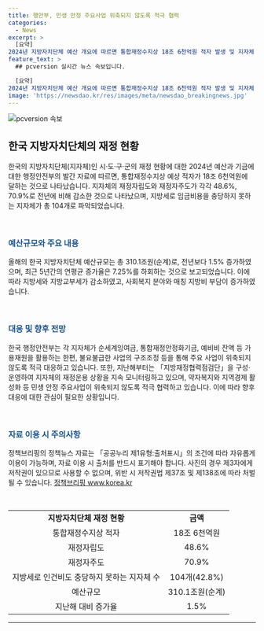 ```yaml
---
title: 행안부, 민생 안정 주요사업 위축되지 않도록 적극 협력
categories:
  - News
excerpt: >
  [요약]
2024년 지방자치단체 예산 개요에 따르면 통합재정수지상 18조 6천억원 적자 발생 및 지자체 재정자립도 감소. 지방세 감소로 지자체 재정 적자 발생. 행안부는 사회복지 수요 증가로 지출 부담 증가 등 어려움 인식. 지자체는 가용재원 활용 및 사업 구조조정으로 대응 중. 행안부는 애로사항 청취·해결 및 지자체 재정 모니터링 강화할 계획. [(출처: 정책브리핑)]
feature_text: >
  ## pcversion 실시간 뉴스 속보입니다.

  [요약]
2024년 지방자치단체 예산 개요에 따르면 통합재정수지상 18조 6천억원 적자 발생 및 지자체 재정자립도 감소. 지방세 감소로 지자체 재정 적자 발생. 행안부는 사회복지 수요 증가로 지출 부담 증가 등 어려움 인식. 지자체는 가용재원 활용 및 사업 구조조정으로 대응 중. 행안부는 애로사항 청취·해결 및 지자체 재정 모니터링 강화할 계획. [(출처: 정책브리핑)]
image: 'https://newsdao.kr/res/images/meta/newsdao_breakingnews.jpg'
---
```


<p><img src="https://newsdao.kr/res/images/meta/newsdao_breakingnews.jpg" alt="pcversion 속보" /></p>

<h2 data-ke-size="size26">한국 지방자치단체의 재정 현황</h2>

<p>한국의 지방자치단체(지자체)인 시·도·구·군의 재정 현황에 대한 2024년 예산과 기금에 대한 행정안전부의 발간 자료에 따르면, 통합재정수지상 예상 적자가 18조 6천억원에 달하는 것으로 나타났습니다. 지자체의 재정자립도와 재정자주도가 각각 48.6%, 70.9%로 전년에 비해 감소한 것으로 나타났으며, 지방세로 임금비용을 충당하지 못하는 지자체가 총 104개로 파악되었습니다.</p>

<p data-ke-size="size16">&nbsp;</p>

<h3><b><span style="color: #1a5490;">예산규모와 주요 내용</span></b></h3>

<p>올해의 한국 지방자치단체 예산규모는 총 310.1조원(순계)로, 전년보다 1.5% 증가하였으며, 최근 5년간의 연평균 증가율은 7.25%를 하회하는 것으로 보고되었습니다. 이에 따라 지방세와 지방교부세가 감소하였고, 사회복지 분야와 매칭 지방비 부담이 증가하였습니다.</p>

<p data-ke-size="size16">&nbsp;</p>

<h3><b><span style="color: #1a5490;">대응 및 향후 전망</span></b></h3>

<p>한국 행정안전부는 각 지자체가 순세계잉여금, 통합재정안정화기금, 예비비 잔액 등 가용재원을 활용하는 한편, 불요불급한 사업의 구조조정 등을 통해 주요 사업이 위축되지 않도록 적극 대응하고 있습니다. 또한, 지난해부터는 「지방재정협력점검단」을 구성·운영하여 지자체의 재정운용 상황을 지속 모니터링하고 있으며, 약자복지와 지역경제 활성화 등 민생 안정 주요사업이 위축되지 않도록 적극 협력하고 있습니다. 이에 따라 향후 대응에 대한 관심이 필요한 상황입니다.</p>

<p data-ke-size="size16">&nbsp;</p>

<h3><b><span style="color: #1a5490;">자료 이용 시 주의사항</span></b></h3>

<p>정책브리핑의 정책뉴스 자료는 「공공누리 제1유형:출처표시」의 조건에 따라 자유롭게 이용이 가능하며, 자료 이용 시 출처를 반드시 표기해야 합니다. 사진의 경우 제3자에게 저작권이 있으므로 사용할 수 없으며, 위반 시 저작권법 제37조 및 제138조에 따라 처벌될 수 있습니다. <a href="www.korea.kr">정책브리핑 www.korea.kr</a></p>

<p data-ke-size="size16">&nbsp;</p>

<table style="width: 100%;">
<tbody>
<tr>
<td style="text-align: center; height: 17px;"><b>지방자치단체 재정 현황</b></td>
<td style="text-align: center; height: 17px;"><b>금액</b></td>
</tr>
<tr>
<td style="text-align: center; height: 17px;">통합재정수지상 적자</td>
<td style="text-align: center; height: 17px;">18조 6천억원</td>
</tr>
<tr>
<td style="text-align: center; height: 17px;">재정자립도</td>
<td style="text-align: center; height: 17px;">48.6%</td>
</tr>
<tr>
<td style="text-align: center; height: 17px;">재정자주도</td>
<td style="text-align: center; height: 17px;">70.9%</td>
</tr>
<tr>
<td style="text-align: center; height: 17px;">지방세로 인건비도 충당하지 못하는 지자체 수</td>
<td style="text-align: center; height: 17px;">104개(42.8%)</td>
</tr>
<tr>
<td style="text-align: center; height: 17px;">예산규모</td>
<td style="text-align: center; height: 17px;">310.1조원(순계)</td>
</tr>
<tr>
<td style="text-align: center; height: 17px;">지난해 대비 증가율</td>
<td style="text-align: center; height: 17px;">1.5%</td>
</tr>
</tbody>
</table>

<hr>

